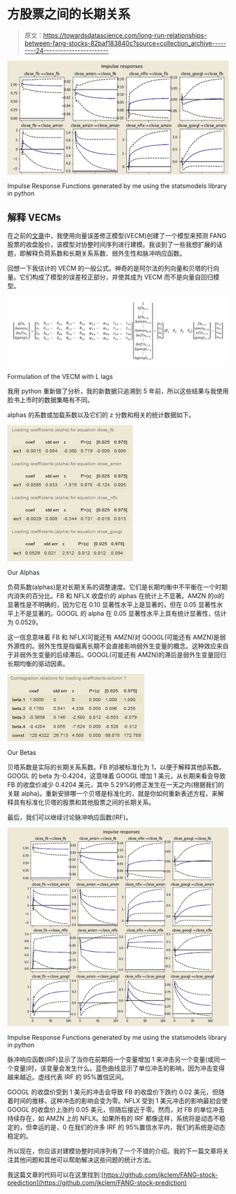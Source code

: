 # 方股票之间的长期关系

> 原文：<https://towardsdatascience.com/long-run-relationships-between-fang-stocks-82baf183840c?source=collection_archive---------24----------------------->

![](img/1c8ab8f8cc8b0ce6938c1bc537a7299f.png)

Impulse Response Functions generated by me using the statsmodels library in python

## 解释 VECMs

在之前的[文章](/predicting-fang-stock-prices-ecac4ddd27c1)中，我使用向量误差修正模型(VECM)创建了一个模型来预测 FANG 股票的收盘股价，该模型对协整时间序列进行建模。我谈到了一些我想扩展的话题，即解释负荷系数和长期关系系数、弱外生性和脉冲响应函数。

回想一下我估计的 VECM 的一般公式。神奇的是阿尔法的列向量和贝塔的行向量。它们构成了模型的误差校正部分，并使其成为 VECM 而不是向量自回归模型。

![](img/df805477349993d07c3aec73096f0192.png)

Formulation of the VECM with L lags

我用 python 重新做了分析，我的新数据只追溯到 5 年前，所以这些结果与我使用脸书上市时的数据集略有不同。

alphas 的系数或加载系数以及它们的 z 分数和相关的统计数据如下。

![](img/fbe51b661d3e2e3803e3b8e309fd0177.png)

Our Alphas

负荷系数(alphas)是对长期关系的调整速度。它们是长期均衡中不平衡在一个时期内消失的百分比。FB 和 NFLX 收盘价的 alphas 在统计上不显著。AMZN 的α的显著性是不明确的，因为它在 0.10 显著性水平上是显著的，但在 0.05 显著性水平上不是显著的。GOOGL 的 alpha 在 0.05 显著性水平上具有统计显著性，估计为 0.0529。

这一信息意味着 FB 和 NFLX(可能还有 AMZN)对 GOOGL(可能还有 AMZN)是弱外源性的。弱外生性是指偏离长期不会直接影响弱外生变量的概念。这种效应来自于非弱外生变量的后续滞后。GOOGL(可能还有 AMZN)的滞后是弱外生变量回归长期均衡的驱动因素。

![](img/2792b46df7596a6f9144cf2eb79488ce.png)

Our Betas

贝塔系数是实际的长期关系系数。FB 的β被标准化为 1，以便于解释其他β系数。GOOGL 的 beta 为-0.4204，这意味着 GOOGL 增加 1 美元，从长期来看会导致 FB 的收盘价减少 0.4204 美元，其中 5.29%的修正发生在一天之内(根据我们的关联 alpha)。重新安排哪一个贝塔是标准化的，就是你如何重新表述方程，来解释具有标准化贝塔的股票和其他股票之间的长期关系。

最后，我们可以继续讨论脉冲响应函数(IRF)。

![](img/7bac6473406f14dcbb97942068e1e9d4.png)

Impulse Response Functions generated by me using the statsmodels library in python

脉冲响应函数(IRF)显示了当你在前期将一个变量增加 1 来冲击另一个变量(或同一个变量)时，该变量会发生什么。蓝色曲线显示了单位冲击的影响，因为冲击变得越来越近。虚线代表 IRF 的 95%置信区间。

GOOGL 的收盘价受到 1 美元的冲击会导致 FB 的收盘价下跌约 0.02 美元，但随着时间的推移，这种冲击的影响会变为零。NFLX 受到 1 美元冲击的影响最初会使 GOOGL 的收盘价上涨约 0.05 美元，但随后接近于零。然而，对 FB 的单位冲击持续存在，如 AMZN 上的 NFLX。如果所有的 IRF 都像这样，系统将是动态不稳定的，但幸运的是，0 在我们的许多 IRF 的 95%置信水平内，我们的系统是动态稳定的。

所以现在，你应该对建模协整时间序列有了一个不错的介绍。我的下一篇文章将关注其他问题和其他可以帮助解决这些问题的统计方法。

我这篇文章的代码可以在这里找到:[https://github.com/jkclem/FANG-stock-prediction](https://github.com/jkclem/FANG-stock-prediction)